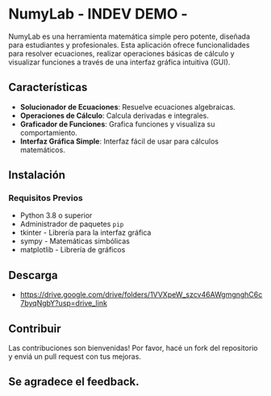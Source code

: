 # NumyLab - INDEV DEMO -

NumyLab es una herramienta matemática simple pero potente, diseñada para estudiantes y profesionales. Esta aplicación ofrece funcionalidades para resolver ecuaciones, realizar operaciones básicas de cálculo y visualizar funciones a través de una interfaz gráfica intuitiva (GUI).


## Características

- **Solucionador de Ecuaciones**: Resuelve ecuaciones algebraicas.
- **Operaciones de Cálculo**: Calcula derivadas e integrales.
- **Graficador de Funciones**: Grafica funciones y visualiza su comportamiento.
- **Interfaz Gráfica Simple**: Interfaz fácil de usar para cálculos matemáticos.

## Instalación

### Requisitos Previos
- Python 3.8 o superior
- Administrador de paquetes `pip`
- tkinter - Librería para la interfaz gráfica
- sympy - Matemáticas simbólicas
- matplotlib - Librería de gráficos

## Descarga

-  https://drive.google.com/drive/folders/1VVXpeW_szcv46AWgmgnghC6c7byqNgbY?usp=drive_link

## Contribuir
Las contribuciones son bienvenidas! Por favor, hacé un fork del repositorio y enviá un pull request con tus mejoras.

## Se agradece el feedback.
